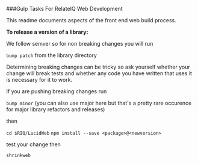 ###Gulp Tasks For RelateIQ Web Development

This readme documents aspects of the front end web build process.

**To release a version of a library:**

We follow semver so for non breaking changes you will run

`bump patch` from the library directory

Determining breaking changes can be tricky so ask yourself whether your change will break tests and whether any code you have written that uses it is necessary for it to work.

If you are pushing breaking changes run

`bump minor` (you can also use major here but that's a pretty rare occurence for major library refactors and releases)

then 

`cd $RIQ/LucidWeb`
`npm install --save <package>@<newversion>`

test your change then 

`shrinkweb`
